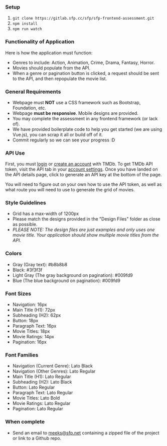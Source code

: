 ### Setup
1. `git clone https://gitlab.sfp.cc/sfp/sfp-frontend-assessment.git`
2. `npm install`
3. `npm run watch`

### Functionality of Application
Here is how the application must function:
- Genres to include: Action, Animation, Crime, Drama, Fantasy, Horror.
- Movies should populate from the API.
- When a genre or pagination button is clicked, a request should be sent to the API, and then repopulate the movie list.

### General Requirements
- Webpage must **NOT** use a CSS framework such as Bootstrap, Foundation, etc.
- Webpage **must be responsive**. Mobile designs are provided.
- You may complete the assessment in any frontend framework (or lack of).
- We have provided boilerplate code to help you get started (we are using Vue.js), you can scrap it all or build off of it.
- Commit regularly so we can see your progress :D

### API Use
First, you must [login](https://www.themoviedb.org/login) or [create an account](https://www.themoviedb.org/account/signup) with TMDb.
To get TMDb API token, visit the API tab in your [account settings](https://www.themoviedb.org/settings/api).
Once you have landed on the API details page, click to generate an API key at the bottom of the page.

You will need to figure out on your own how to use the API token, as well as what route you will need to use to generate the grid of movies.

### Style Guidelines
- Grid has a max-width of 1200px
- Please match the designs provided in the "Design Files" folder as close as possible.
- *PLEASE NOTE: The design files are just examples and only uses one movie title. Your application should show multiple movie titles from the API.*

### Colors
- Gray (Gray text): #b8b8b8 
- Black: #3f3f3f
- Light Gray (The gray background on pagination): #009fd9
- Blue (The blue background on pagination): #009fd9

### Font Sizes
- Navigation: 16px
- Main Title (H1): 72px
- Subheading (H2): 62px
- Button: 18px
- Paragraph Text: 16px
- Movie Titles: 18px
- Movie Ratings: 14px
- Pagination: 16px

### Font Families
- Navigation (Current Genre): Lato Black
- Navigation (Other Genres): Lato Regular
- Main Title (H1): Lato Regular
- Subheading (H2): Lato Black
- Button: Lato Regular
- Paragraph Text: Lato Regular
- Movie Titles: Lato Bold
- Movie Ratings: Lato Regular
- Pagination: Lato Regular

### When complete
- Send an email to meeks@sfp.net containing a zipped file of the project or link to a Github repo.
